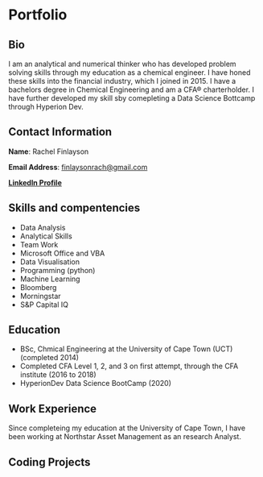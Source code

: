 # Portfolio

## Bio
I am an analytical and numerical thinker who has developed problem solving skills through my education as a chemical engineer. I have honed these skills into the financial industry, which I joined in 2015. I have a bachelors degree in Chemical Engineering and am a CFA® charterholder. I have further developed my skill sby comepleting a Data Science Bottcamp through Hyperion Dev.

## Contact Information

**Name**: Rachel Finlayson

**Email Address**: finlaysonrach@gmail.com

**[LinkedIn Profile](www.linkedin.com/in/rachel-finlayson-cfa-14399891)**

## Skills and compentencies
* Data Analysis
* Analytical Skills
* Team Work
* Microsoft Office and VBA
* Data Visualisation
* Programming (python)
* Machine Learning
* Bloomberg
* Morningstar
* S&P Capital IQ

## Education

* BSc, Chmical Engineering at the University of Cape Town (UCT) (completed 2014)
* Completed CFA Level 1, 2, and 3 on first attempt, through the CFA institute (2016 to 2018)
* HyperionDev Data Science BootCamp (2020)

## Work Experience

Since completeing my education at the University of Cape Town, I have been working at Northstar Asset Management as an research Analyst.

## Coding Projects

